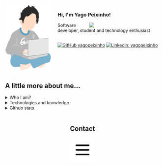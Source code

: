 <img align="left" style="margin-right: 21px" width="150" src="assets/images/meninoDePijama.jpg"/>

<h3> 
    Hi, I'm Yago Peixinho! 
</h3>

<img align="right" src="https://media.giphy.com/media/cIn5fTcjnKhStIeAef/giphy.gif" width="230">
Software developer, student and technology enthusiast

<br>
<br>

[![GitHub yagopeixinho](https://img.shields.io/github/followers/yagopeixinho?label=follow&style=social)](https://github.com/yagopeixinho)
[![Linkedin: yagopeixinho](https://img.shields.io/badge/-yagopeixinho-blue?style=flat-square&logo=Linkedin&logoColor=white&link=https://www.linkedin.com/in/yagopeixinho/)](https://www.linkedin.com/in/yagopeixinho/)

<br>
<br>
<br>
<br>

## A little more about me...

<details>
    <summary>
         Who I am?
    </summary>
    
<br>

<img src="assets/images/yagoPeixinhoSoftwareDeveloperBannerNoTitle.png" width="100%">
Hey, what's up? My name is Yago Peixinho and I am currently a software developer and programmer. I'm always willing to learn new things, especially when it comes to technology. Feel free to visit my repositories and message me through my social networks.

<br>

<br>
    
- Born and raised in Brazil
- Student and technology enthusiast
- Self-taught
- Send me a [instagram direct](https://www.instagram.com/yagopeixinho/) and let be friends ( ﾉ ^ ｰ ^)ﾉ
- One of my hobbies is playing video games, [send me a message](https://www.instagram.com/yagopeixinho/) and let's play together :D

</details>

<details>
    <summary>
        Technologies and knowledge    
    </summary>

```javascript
const yagoPeixinho = {
  createdAt: Tue Jan 21 2003 19:20:00 GMT-0300,
  industryKnowledge: [Scrum],
  toolsAndTechnologies: [
    React.js,
    JavaScript,
    HTML,
    CSS,
    MySQL,
    Docker,
    Git,
    SCSS,
    Axios,
    Libraries,
    helpTools: [
        Postman,
        Jira,
        Bitbucket,
        Confluence,
        Figma,
        MySQL Workbench
    ]
  ],
  languages: ["portuguese", "english"],
};
```

</details>

<details>
    <summary>
         Github stats
    </summary>

<br>
<br>

<div align="center">
    <img width=100% src="https://github-readme-streak-stats.herokuapp.com/?user=yagopeixinho&theme=react&border=61dafb&hide_border=true" alt="yago peixinho"/>
<div>

<div>
    <img width=49.7% src="https://github-readme-stats.vercel.app/api?username=yagopeixinho&show_icons=true&theme=react&border_color=61dafb&hide_border=true" />
    <img  width=49.7% src="https://github-readme-stats.vercel.app/api/top-langs/?username=yagopeixinho&title_color=61dafb&text_color=ffffff&icon_color=61dafb&bg_color=20232a&langs_count=8&layout=compact&border_color=61dafb&hide_border=true" />
</div>

<div>
    <img src="https://activity-graph.herokuapp.com/graph?username=yagopeixinho&theme=react-dark&bg_color=20232a&hide_border=true" width="100%"/>
</div>

</details>

<br>

<div align="center">

## Contact

[<img src="assets/icons/menu.png" width="80px">](https://beacons.ai/yagopeixinho)

</div>
